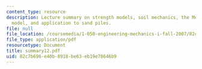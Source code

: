 ```yaml
---
content_type: resource
description: Lecture summary on strength models, soil mechanics, the Mohr-Coulomb
  model, and application to sand piles.
file: null
file_location: /coursemedia/1-050-engineering-mechanics-i-fall-2007/82c7b696e40b8918be63eb19e78646b9_summary12.pdf
file_type: application/pdf
resourcetype: Document
title: summary12.pdf
uid: 82c7b696-e40b-8918-be63-eb19e78646b9
---
```

